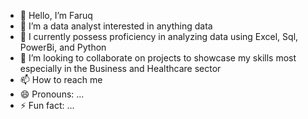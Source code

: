 - 👋 Hello, I’m Faruq
- 👀 I’m a data analyst interested in anything data
- 🌱 I currently possess proficiency in analyzing data using Excel, Sql, PowerBi, and Python
- 💞️ I’m looking to collaborate on projects to showcase my skills most especially in the Business and Healthcare sector
- 📫 How to reach me 
- 😄 Pronouns: ...
- ⚡ Fun fact: ...

<!---
Faruq2408/Faruq2408 is a ✨ special ✨ repository because its `README.md` (this file) appears on your GitHub profile.
You can click the Preview link to take a look at your changes.
--->

